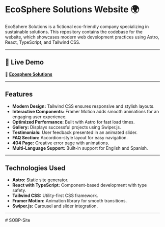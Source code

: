 # **EcoSphere Solutions Website** 🌍

EcoSphere Solutions is a fictional eco-friendly company specializing in sustainable solutions. This repository contains the codebase for the website, which showcases modern web development practices using Astro, React, TypeScript, and Tailwind CSS.

---

## 🔗 Live Demo  
🚀 **[Ecosphere Solutions](https://ecospheresolutions.netlify.app/)**

---

## **Features**

- **Modern Design:** Tailwind CSS ensures responsive and stylish layouts.
- **Interactive Components:** Framer Motion adds smooth animations for an engaging user experience.
- **Optimized Performance:** Built with Astro for fast load times.
- **Gallery:** Displays successful projects using Swiper.js.
- **Testimonials:** User feedback presented in an animated slider.
- **FAQ Section:** Accordion-style layout for easy navigation.
- **404 Page:** Creative error page with animations.
- **Multi-Language Support:** Built-in support for English and Spanish.

---

## **Technologies Used**

- **Astro:** Static site generator.
- **React with TypeScript:** Component-based development with type safety.
- **Tailwind CSS:** Utility-first CSS framework.
- **Framer Motion:** Animation library for smooth transitions.
- **Swiper.js:** Carousel and slider integration.

---
#   S O B P - S i t e  
 